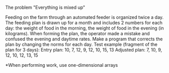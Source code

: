 The problem "Everything is mixed up"

Feeding on the farm through an automated feeder is organized twice a day. The feeding plan is drawn up for a month and includes 2 numbers for each day: the weight of food in the morning, the weight of food in the evening (in kilograms).
When forming the plan, the operator made a mistake and confused the evening and daytime rates. Make a program that corrects the plan by changing the norms for each day.
Test example (fragment of the plan for 3 days):
Entry plan: 10, 7, 12, 9, 12, 10, 15, 13
Adjusted plan: 7, 10, 9, 12, 10, 12, 13, 15

*When performing work, use one-dimensional arrays

